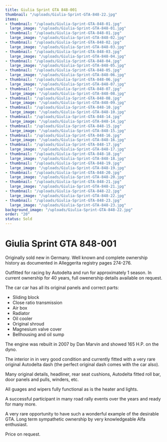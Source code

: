 ```yaml
---
title: Giulia Sprint GTA 848-001
thumbnail: "/uploads/Giulia-Sprint-GTA-848-22.jpg"
items:
- thumbnail: "/uploads/Giulia-Sprint-GTA-848-01.jpg"
  large_image: "/uploads/Giulia-Sprint-GTA-848-01.jpg"
- thumbnail: "/uploads/Giulia-Sprint-GTA-848-01.jpg"
  large_image: "/uploads/Giulia-Sprint-GTA-848-02.jpg"
- thumbnail: "/uploads/Giulia-Sprint-GTA-848-02.jpg"
  large_image: "/uploads/Giulia-Sprint-GTA-848-03.jpg"
- thumbnail: "/uploads/Giulia-Sprint-GTA-848-03.jpg"
  large_image: "/uploads/Giulia-Sprint-GTA-848-04.jpg"
- thumbnail: "/uploads/Giulia-Sprint-GTA-848-04.jpg"
  large_image: "/uploads/Giulia-Sprint-GTA-848-05.jpg"
- thumbnail: "/uploads/Giulia-Sprint-GTA-848-05.jpg"
  large_image: "/uploads/Giulia-Sprint-GTA-848-06.jpg"
- thumbnail: "/uploads/Giulia-Sprint-GTA-848-06.jpg"
  large_image: "/uploads/Giulia-Sprint-GTA-848-07.jpg"
- thumbnail: "/uploads/Giulia-Sprint-GTA-848-07.jpg"
  large_image: "/uploads/Giulia-Sprint-GTA-848-08.jpg"
- thumbnail: "/uploads/Giulia-Sprint-GTA-848-08.jpg"
  large_image: "/uploads/Giulia-Sprint-GTA-848-09.jpg"
- thumbnail: "/uploads/Giulia-Sprint-GTA-848-10.jpg"
  large_image: "/uploads/Giulia-Sprint-GTA-848-10.jpg"
- thumbnail: "/uploads/Giulia-Sprint-GTA-848-14.jpg"
  large_image: "/uploads/Giulia-Sprint-GTA-848-14.jpg"
- thumbnail: "/uploads/Giulia-Sprint-GTA-848-15.jpg"
  large_image: "/uploads/Giulia-Sprint-GTA-848-15.jpg"
- thumbnail: "/uploads/Giulia-Sprint-GTA-848-16.jpg"
  large_image: "/uploads/Giulia-Sprint-GTA-848-16.jpg"
- thumbnail: "/uploads/Giulia-Sprint-GTA-848-17.jpg"
  large_image: "/uploads/Giulia-Sprint-GTA-848-17.jpg"
- thumbnail: "/uploads/Giulia-Sprint-GTA-848-18.jpg"
  large_image: "/uploads/Giulia-Sprint-GTA-848-18.jpg"
- thumbnail: "/uploads/Giulia-Sprint-GTA-848-19.jpg"
  large_image: "/uploads/Giulia-Sprint-GTA-848-19.jpg"
- thumbnail: "/uploads/Giulia-Sprint-GTA-848-20.jpg"
  large_image: "/uploads/Giulia-Sprint-GTA-848-20.jpg"
- thumbnail: "/uploads/Giulia-Sprint-GTA-848-21.jpg"
  large_image: "/uploads/Giulia-Sprint-GTA-848-21.jpg"
- thumbnail: "/uploads/Giulia-Sprint-GTA-848-22.jpg"
  large_image: "/uploads/Giulia-Sprint-GTA-848-22.jpg"
- thumbnail: "/uploads/Giulia-Sprint-GTA-848-23.jpg"
  large_image: "/uploads/Giulia-Sprint-GTA-848-23.jpg"
background_image: "/uploads/Giulia-Sprint-GTA-848-22.jpg"
order: "20"
status: Sold
---
```

# Giulia Sprint GTA 848-001

Originally sold new in Germany. Well known and complete ownership history as documented in Alleggerita registry pages 274-276.

Outfitted for racing by Autodelta and run for approximately 1 season. In current ownership for 40 years, full owenership details available on request.

The car car has all its original panels and correct parts:

- Sliding block
- Close ratio transmission
- Air box
- Radiator
- Oil cooler
- Original shroud
- Magnesium valve cover
- Bellhousing and oil sump

The engine was rebuilt in 2007 by Dan Marvin and showed 165 H.P. on the dyno.

The interior in in very good condition and currently fitted with a very rare original Autodelta dash (the perfect original dash comes with the car also).

Many original details, headliner, rear seat cushions, Autodelta fitted roll bar, door panels and pulls, winders, etc.

All guages and wipers fully functional as is the heater and lights.

A successful participant in many road rally events over the years and ready for many more.

A very rare opportunity to have such a wonderful example of the desirable GTA. Long term sympathetic ownership by very knowledgeable Alfa enthusiast.

Price on request.